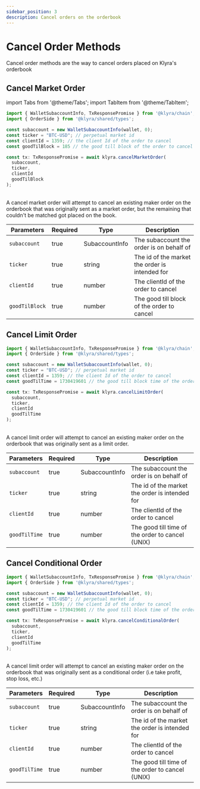 ```yaml
---
sidebar_position: 3
description: Cancel orders on the orderbook
---
```


# Cancel Order Methods
Cancel order methods are the way to cancel orders placed on Klyra's orderbook

## Cancel Market Order

import Tabs from '@theme/Tabs';
import TabItem from '@theme/TabItem';


<Tabs>
  <TabItem value="typescript" label="TypeScript" default>

  ```typescript
  import { WalletSubaccountInfo, TxResponsePromise } from '@klyra/chain';
  import { OrderSide } from '@klyra/shared/types';
  
  const subaccount = new WalletSubaccountInfo(wallet, 0);
  const ticker = "BTC-USD"; // perpetual market id
  const clientId = 1359; // the client Id of the order to cancel
  const goodTilBlock = 185 // the good till block of the order to cancel

  const tx: TxResponsePromise = await klyra.cancelMarketOrder(
    subaccount,
    ticker,
    clientId
    goodTilBlock
  );
  ```

  </TabItem>
</Tabs>

<br />
A cancel market order will attempt to cancel an existing maker order on the orderbook that was originally sent as a market order, but the remaining that couldn't be matched got placed on the book.
<br />

| Parameters     | Required | Type           | Description                                    |
| -------------- | -------- | -------------- | ---------------------------------------------- |
| `subaccount`   | true     | SubaccountInfo | The subaccount the order is on behalf of       |
| `ticker`       | true     | string         | The id of the market the order is intended for |
| `clientId`     | true     | number         | The clientId of the order to cancel            |
| `goodTilBlock` | true     | number         | The good till block of the order to cancel     |

## Cancel Limit Order

<Tabs>
  <TabItem value="typescript" label="TypeScript" default>

  ```typescript
  import { WalletSubaccountInfo, TxResponsePromise } from '@klyra/chain';
  import { OrderSide } from '@klyra/shared/types';
  
  const subaccount = new WalletSubaccountInfo(wallet, 0);
  const ticker = "BTC-USD"; // perpetual market id
  const clientId = 1359; // the client Id of the order to cancel
  const goodTilTime = 1730419601 // the good till block time of the order to cancel (UNIX)

  const tx: TxResponsePromise = await klyra.cancelLimitOrder(
    subaccount,
    ticker,
    clientId
    goodTilTime
  );
  ```

  </TabItem>
</Tabs>


<br />
A cancel limit order will attempt to cancel an existing maker order on the orderbook that was originally sent as a limit order.
<br />

| Parameters     | Required | Type           | Description                                         |
| -------------- | -------- | -------------- | --------------------------------------------------  |
| `subaccount`   | true     | SubaccountInfo | The subaccount the order is on behalf of            |
| `ticker`       | true     | string         | The id of the market the order is intended for      |
| `clientId`     | true     | number         | The clientId of the order to cancel                 |
| `goodTilTime`  | true     | number         | The good till time of the order to cancel (UNIX)    |

## Cancel Conditional Order

<Tabs>
  <TabItem value="typescript" label="TypeScript" default>

  ```typescript
  import { WalletSubaccountInfo, TxResponsePromise } from '@klyra/chain';
  import { OrderSide } from '@klyra/shared/types';
  
  const subaccount = new WalletSubaccountInfo(wallet, 0);
  const ticker = "BTC-USD"; // perpetual market id
  const clientId = 1359; // the client Id of the order to cancel
  const goodTilTime = 1730419601 // the good till block time of the order to cancel (UNIX)

  const tx: TxResponsePromise = await klyra.cancelConditionalOrder(
    subaccount,
    ticker,
    clientId
    goodTilTime
  );
  ```

  </TabItem>
</Tabs>


<br />
A cancel limit order will attempt to cancel an existing maker order on the orderbook that was originally sent as a conditional order (i.e take profit, stop loss, etc.)
<br />

| Parameters    | Required | Type           | Description                                      |
| ------------- | -------- | -------------- | ------------------------------------------------ |
| `subaccount`  | true     | SubaccountInfo | The subaccount the order is on behalf of         |
| `ticker`      | true     | string         | The id of the market the order is intended for   |
| `clientId`    | true     | number         | The clientId of the order to cancel              |
| `goodTilTime` | true     | number         | The good till time of the order to cancel (UNIX) |
